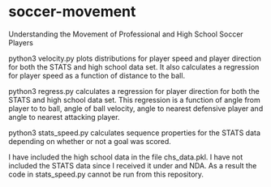 # soccer-movement
Understanding the Movement of Professional and High School Soccer Players

python3 velocity.py plots distributions for player speed and player direction for both the STATS and high school data set. It also calculates a regression for player speed as a function of distance to the ball. 

python3 regress.py calculates a regression for player direction for both the STATS and high school data set. This regression is a function of angle from player to to ball, angle of ball velocity, angle to nearest defensive player and angle to nearest attacking player.

python3 stats_speed.py calculates sequence properties for the STATS data depending on whether or not a goal was scored.

I have included the high school data in the file chs_data.pkl. I have not included the STATS data since I received it under and NDA. As a result the code in stats_speed.py cannot be run from this repository.

